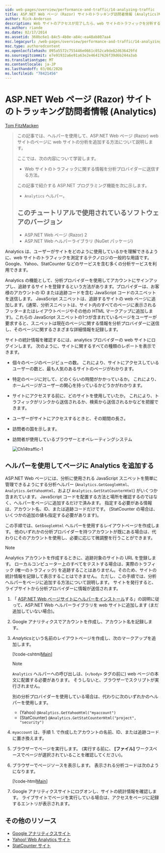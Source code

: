 ```yaml
---
uid: web-pages/overview/performance-and-traffic/14-analyzing-traffic
title: ASP.NET Web ページ (Razor) サイトのトラッキング訪問者情報 (Analytics)Microsoft Docs
author: Rick-Anderson
description: Web サイトのアクセスが完了したら、web サイトのトラフィックを分析することができます。
ms.author: riande
ms.date: 02/17/2014
ms.assetid: 360bc6e1-84c5-4b8e-a84c-ea48ab807aa4
msc.legacyurl: /web-pages/overview/performance-and-traffic/14-analyzing-traffic
msc.type: authoredcontent
ms.openlocfilehash: 095a5572c755446e0661c052ca9de82d636429fd
ms.sourcegitcommit: e7e91932a6e91a63e2e46417626f39d6b244a3ab
ms.translationtype: MT
ms.contentlocale: ja-JP
ms.lasthandoff: 03/06/2020
ms.locfileid: "78421456"
---
```

# <a name="tracking-visitor-information-analytics-for-an-aspnet-web-pages-razor-site"></a>ASP.NET Web ページ (Razor) サイトのトラッキング訪問者情報 (Analytics)

[Tom FitzMacken](https://github.com/tfitzmac)

> この記事では、ヘルパーを使用して、ASP.NET Web ページ (Razor) web サイトのページに web サイトの分析を追加する方法について説明します。
> 
> ここでは、次の内容について学習します。
> 
> - Web サイトのトラフィックに関する情報を分析プロバイダーに送信する方法。
> 
> この記事で紹介する ASP.NET プログラミング機能を次に示します。
> 
> - `Analytics` ヘルパー。
>   
> 
> ## <a name="software-versions-used-in-the-tutorial"></a>このチュートリアルで使用されているソフトウェアのバージョン
> 
> 
> - ASP.NET Web ページ (Razor) 2
> - ASP.NET Web ヘルパーライブラリ (NuGet パッケージ)

Analytics は、ユーザーがサイトをどのように使用しているかを理解できるように、web サイトのトラフィックを測定するテクノロジの一般的な用語です。 Google、Yahoo、StatCounter などのサービスを含む多くの分析サービスを利用できます。

Analytics の機能として、分析プロバイダーを使用してアカウントにサインアップし、追跡するサイトを登録するという方法があります。プロバイダーは、お客様のアカウントの ID または追跡コードを含む JavaScript コードのスニペットを送信します。 JavaScript スニペットは、追跡するサイトの web ページに追加します。(通常、分析スニペットは、サイト内のすべてのページに表示されるフッターまたはレイアウトページやその他の HTML マークアップに追加します)。これらの JavaScript スニペットの1つが含まれているページをユーザーが要求すると、スニペットは現在のページに関する情報を分析プロバイダーに送信し、そのページに関するさまざまな詳細情報を記録します。

サイトの統計情報を確認するには、analytics プロバイダーの web サイトにログインします。 次のように、サイトに関するすべての種類のレポートを表示できます。

- 個々のページのページビューの数。 これにより、サイトにアクセスしているユーザーの数と、最も人気のあるサイトのページがわかります。
- 特定のページに対して、どのくらいの時間がかかっているか。 これにより、ホームページがユーザーの関心を持っているかどうかがわかります。
- サイトにアクセスする前に、どのサイトを使用していたか。 これにより、トラフィックがリンクから送信されるか、検索から送信されるかなどを把握できます。
- ユーザーがサイトにアクセスするときと、その期間の長さ。
- 訪問者の国を示します。
- 訪問者が使用しているブラウザーとオペレーティングシステム

    ![Ch14traffic-1](14-analyzing-traffic/_static/image1.jpg)

## <a name="using-a-helper-to-add-analytics-to-a-page"></a>ヘルパーを使用してページに Analytics を追加する

ASP.NET Web ページには、分析に使用される JavaScript スニペットを簡単に管理できるようにする分析ヘルパー (`Analytics.GetGoogleHtml`、`Analytics.GetYahooHtml`、および `Analytics.GetStatCounterHtml`) がいくつか含まれています。 JavaScript コードを配置する方法と場所を確認するのではなく、ヘルパーをページに追加するだけで済みます。 指定する必要がある情報は、アカウント名、ID、または追跡コードだけです。 (StatCounter の場合は、いくつかの追加の値も指定する必要があります)。

この手順では、`GetGoogleHtml` ヘルパーを使用するレイアウトページを作成します。 他のいずれかの分析プロバイダーを持つアカウントが既にある場合は、代わりにそのアカウントを使用し、必要に応じて微調整を行うことができます。

> [!NOTE]
> Analytics アカウントを作成するときに、追跡対象のサイトの URL を登録します。 ローカルコンピューター上のすべてをテストする場合は、実際のトラフィック (唯一のトラフィック) を追跡することはありません。そのため、サイトの統計情報を記録して表示することはできません。 ただし、この手順では、分析ヘルパーをページに追加する方法について説明します。 サイトを発行すると、ライブサイトから分析プロバイダーに情報が送信されます。

1. 「 [ASP.NET Web ページサイトにヘルパーをインストール](https://go.microsoft.com/fwlink/?LinkId=252372)する」の説明に従って、ASP.NET Web ヘルパーライブラリを web サイトに追加します (まだ追加していない場合)。
2. Google アナリティクスでアカウントを作成し、アカウント名を記録します。
3. *Analytics*という名前のレイアウトページを作成し、次のマークアップを追加します。

    [!code-cshtml[Main](14-analyzing-traffic/samples/sample1.cshtml)]

    > [!NOTE]
    > `Analytics` ヘルパーへの呼び出しは、(`</body>` タグの前に) web ページの本文に配置する必要があります。 そうしないと、ブラウザーでスクリプトが実行されません。

    別の分析プロバイダーを使用している場合は、代わりに次のいずれかのヘルパーを使用します。

    - (Yahoo) `@Analytics.GetYahooHtml("myaccount")`
    - (StatCounter) `@Analytics.GetStatCounterHtml("project", "security")`
4. `myaccount` は、手順 1. で作成したアカウントの名前、ID、または追跡コードに置き換えます。
5. ブラウザーでページを実行します。 (実行する前に、 **[ファイル]** ワークスペースでページが選択されていることを確認してください)。
6. ブラウザーでページソースを表示します。 表示される分析コードは次のようになります。

    [!code-html[Main](14-analyzing-traffic/samples/sample2.html)]
7. Google アナリティクスサイトにログオンし、サイトの統計情報を確認します。 ライブサイトでページを実行している場合は、アクセスをページに記録するエントリが表示されます。

<a id="Additional_Resources"></a>
## <a name="additional-resources"></a>その他のリソース

- [Google アナリティクスサイト](https://www.google.com/analytics/)
- [Yahoo! Web Analytics サイト](http://help.yahoo.com/l/us/yahoo/ywa/)
- [StatCounter サイト](http://statcounter.com/)
